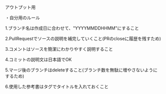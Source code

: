 アウトプット用

・自分用のルール

1.ブランチ名は作成日に合わせて、"YYYYMMDDHHMM"にすること

2.PullRequestでソースの説明を補完していくこと(PRのcloseに履歴を残すため)

3.コメントはソースを簡潔にわかりやすく説明すること

4.コミットの説明文は日本語でOK

5.マージ後のブランチはdeleteすること(ブランチ数を無駄に増やさないようにするため)

6.使用した参考書はタグでタイトルを入れておくこと

